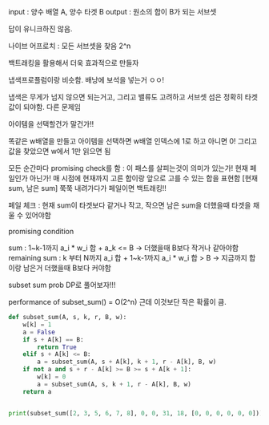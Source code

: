 input : 양수 배열 A, 양수 타겟 B
output : 원소의 합이 B가 되는 서브셋

답이 유니크하진 않음.

나이브 어프로치 : 모든 서브셋을 찾음 2^n

백트래킹을 활용해서 더욱 효과적으로 만들자

냅색프로플럼이랑 비슷함. 배낭에 보석을 넣는거 ㅇㅇ!

냅색은 무게가 넘지 않으면 되는거고, 그리고 밸류도 고려하고
서브셋 섬은 정확히 타겟 값이 되야함.
다른 문제임

아이템을 선택할건가 말건가!!

똑같은 w배열을 만들고 아이템을 선택하면 w배열 인덱스에 1로 하고 아니면 0!
그리고 값을 찾았으면 w에서 1만 읽으면 됨

모든 순간마다 promising check를 함 : 이 패스를 살피는것이 의미가 있는가! 현재 페일인가 아닌가!
매 시점에 현재까지 고른 합이랑 앞으로 고를 수 있는 합을 표현함 [현재sum, 남은 sum]
쭉쭉 내려가다가 페일이면 백트래킹!!

페일 체크 : 현재 sum이 타겟보다 같거나 작고, 작으면 남은 sum을 더했을때 타겟을 채울 수 있어야함

promising condition

sum : 1~k-1까지 a_i \* w_i 합 + a_k <= B -> 더했을때 B보다 작거나 같아야함
remaining sum : k 부터 N까지 a_i 합 + 1~k-1까지 a_i \* w_i 합 > B -> 지금까지 합이랑 남은거 더했을때 B보다 커야함

subset sum prob DP로 풀어보자!!!

performance of subset_sum() = O(2^n)
근데 이것보단 작은 확률이 큼.

```python
def subset_sum(A, s, k, r, B, w):
    w[k] = 1
    a = False
    if s + A[k] == B:
        return True
    elif s + A[k] <= B:
        a = subset_sum(A, s + A[k], k + 1, r - A[k], B, w)
    if not a and s + r - A[k] >= B >= s + A[k + 1]:
        w[k] = 0
        a = subset_sum(A, s, k + 1, r - A[k], B, w)
    return a


print(subset_sum([2, 3, 5, 6, 7, 8], 0, 0, 31, 18, [0, 0, 0, 0, 0, 0]))

```
